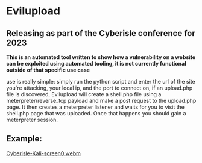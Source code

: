 # Evilupload
## Releasing as part of the Cyberisle conference for 2023

**This is an automated tool written to show how a vulnerability on a website can be exploited using automated tooling, it is not currently functional outside of that specific use case**

use is really simple: simply run the python script and enter the url of the site you're attacking, your local ip, and the port to connect on, if an upload.php file is discovered, Evilupload will create a shell.php file using a meterpreter/reverse_tcp payload and make a post request to the upload.php page. It then creates a meterpreter listener and waits for you to visit the shell.php page that was uploaded. Once that happens you should gain a meterpreter session.

## Example: 
[Cyberisle-Kali-screen0.webm](https://github.com/lwangenheim/Evilupload/assets/3094546/89cb8377-189b-4379-aa06-f41fa8d827a7)
